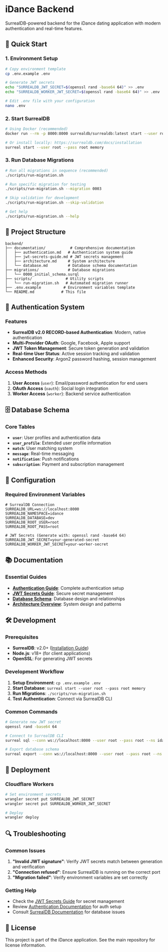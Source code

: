 # iDance Backend

SurrealDB-powered backend for the iDance dating application with modern authentication and real-time features.

## 🚀 Quick Start

### 1. Environment Setup

```bash
# Copy environment template
cp .env.example .env

# Generate JWT secrets
echo "SURREALDB_JWT_SECRET=$(openssl rand -base64 64)" >> .env
echo "SURREALDB_WORKER_JWT_SECRET=$(openssl rand -base64 64)" >> .env

# Edit .env file with your configuration
nano .env
```

### 2. Start SurrealDB

```bash
# Using Docker (recommended)
docker run --rm -p 8000:8000 surrealdb/surrealdb:latest start --user root --pass root memory

# Or install locally: https://surrealdb.com/docs/installation
surreal start --user root --pass root memory
```

### 3. Run Database Migrations

```bash
# Run all migrations in sequence (recommended)
./scripts/run-migration.sh

# Run specific migration for testing
./scripts/run-migration.sh --migration 0003

# Skip validation for development
./scripts/run-migration.sh --skip-validation

# Get help
./scripts/run-migration.sh --help
```

## 📁 Project Structure

```
backend/
├── documentation/           # Comprehensive documentation
│   ├── authentication.md   # Authentication system guide
│   ├── jwt-secrets-guide.md # JWT secrets management
│   ├── architecture.md     # System architecture
│   └── database.md         # Database schema documentation
├── migrations/             # Database migrations
│   └── 0000_initial_schema.surql
├── scripts/               # Utility scripts
│   └── run-migration.sh   # Automated migration runner
├── .env.example          # Environment variables template
└── README.md            # This file
```

## 🔐 Authentication System

### Features

- **SurrealDB v2.0 RECORD-based Authentication**: Modern, native authentication
- **Multi-Provider OAuth**: Google, Facebook, Apple support
- **JWT Token Management**: Secure token generation and validation
- **Real-time User Status**: Active session tracking and validation
- **Enhanced Security**: Argon2 password hashing, session management

### Access Methods

1. **User Access** (`user`): Email/password authentication for end users
2. **OAuth Access** (`oauth`): Social login integration
3. **Worker Access** (`worker`): Backend service authentication

## 🗄️ Database Schema

### Core Tables

- **`user`**: User profiles and authentication data
- **`user_profile`**: Extended user profile information
- **`match`**: User matching system
- **`message`**: Real-time messaging
- **`notification`**: Push notifications
- **`subscription`**: Payment and subscription management

## 🔧 Configuration

### Required Environment Variables

```env
# SurrealDB Connection
SURREALDB_URL=ws://localhost:8000
SURREALDB_NAMESPACE=idance
SURREALDB_DATABASE=dev
SURREALDB_ROOT_USER=root
SURREALDB_ROOT_PASS=root

# JWT Secrets (Generate with: openssl rand -base64 64)
SURREALDB_JWT_SECRET=your-generated-secret
SURREALDB_WORKER_JWT_SECRET=your-worker-secret
```

## 📚 Documentation

### Essential Guides

- **[Authentication Guide](./documentation/authentication.md)**: Complete authentication setup
- **[JWT Secrets Guide](./documentation/jwt-secrets-guide.md)**: Secure secret management
- **[Database Schema](./documentation/database.md)**: Database design and relationships
- **[Architecture Overview](./documentation/architecture.md)**: System design and patterns

## 🛠️ Development

### Prerequisites

- **SurrealDB**: v2.0+ ([Installation Guide](https://surrealdb.com/docs/installation))
- **Node.js**: v18+ (for client applications)
- **OpenSSL**: For generating JWT secrets

### Development Workflow

1. **Setup Environment**: `cp .env.example .env`
2. **Start Database**: `surreal start --user root --pass root memory`
3. **Run Migrations**: `./scripts/run-migration.sh`
4. **Test Authentication**: Connect via SurrealDB CLI

### Common Commands

```bash
# Generate new JWT secret
openssl rand -base64 64

# Connect to SurrealDB CLI
surreal sql --conn ws://localhost:8000 --user root --pass root --ns idance --db dev

# Export database schema
surreal export --conn ws://localhost:8000 --user root --pass root --ns idance --db dev schema.surql
```

## 🚀 Deployment

### Cloudflare Workers

```bash
# Set environment secrets
wrangler secret put SURREALDB_JWT_SECRET
wrangler secret put SURREALDB_WORKER_JWT_SECRET

# Deploy
wrangler deploy
```

## 🔍 Troubleshooting

### Common Issues

1. **"Invalid JWT signature"**: Verify JWT secrets match between generation and verification
2. **"Connection refused"**: Ensure SurrealDB is running on the correct port
3. **"Migration failed"**: Verify environment variables are set correctly

### Getting Help

- Check the [JWT Secrets Guide](./documentation/jwt-secrets-guide.md) for secret management
- Review [Authentication Documentation](./documentation/authentication.md) for auth setup
- Consult [SurrealDB Documentation](https://surrealdb.com/docs) for database issues

## 📄 License

This project is part of the iDance application. See the main repository for license information.